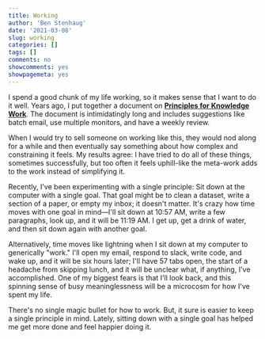 ```yaml
---
title: Working
author: 'Ben Stenhaug'
date: '2021-03-08'
slug: working
categories: []
tags: []
comments: no
showcomments: yes
showpagemeta: yes
---
```


I spend a good chunk of my life working, so it makes sense that I want to do it well. Years ago, I put together a document on [**Principles for Knowledge Work**](https://docs.google.com/document/d/1fIxpdFVT9qiIT2Vey7uXbTgzzwMGAZrmjOoM7MFQzAU/edit#heading=h.d4i4elslmcve). The document is intimidatingly long and includes suggestions like batch email, use multiple monitors, and have a weekly review.  

When I would try to sell someone on working like this, they would nod along for a while and then eventually say something about how complex and constraining it feels. My results agree: I have tried to do all of these things, sometimes successfully, but too often it feels uphill-like the meta-work adds to the work instead of simplifying it.  

Recently, I've been experimenting with a single principle: Sit down at the computer with a single goal. That goal might be to clean a dataset, write a section of a paper, or empty my inbox; it doesn't matter. It's crazy how time moves with one goal in mind—I'll sit down at 10:57 AM, write a few paragraphs, look up, and it will be 11:19 AM. I get up, get a drink of water, and then sit down again with another goal.  

Alternatively, time moves like lightning when I sit down at my computer to generically "work." I'll open my email, respond to slack, write code, and wake up, and it will be six hours later; I'll have 57 tabs open, the start of a headache from skipping lunch, and it will be unclear what, if anything, I've accomplished. One of my biggest fears is that I'll look back, and this spinning sense of busy meaninglessness will be a microcosm for how I've spent my life.  

There's no single magic bullet for how to work. But, it sure is easier to keep a single principle in mind. Lately, sitting down with a single goal has helped me get more done and feel happier doing it.